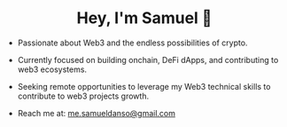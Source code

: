 <h1 align="center">
   Hey, I'm Samuel 👋
</h1>

- Passionate about Web3 and the endless possibilities of crypto.


- Currently focused on building onchain, DeFi dApps, and contributing to web3 ecosystems.
  
- Seeking remote opportunities to leverage my Web3 technical skills to contribute to web3 projects growth.

- Reach me at: me.samueldanso@gmail.com





